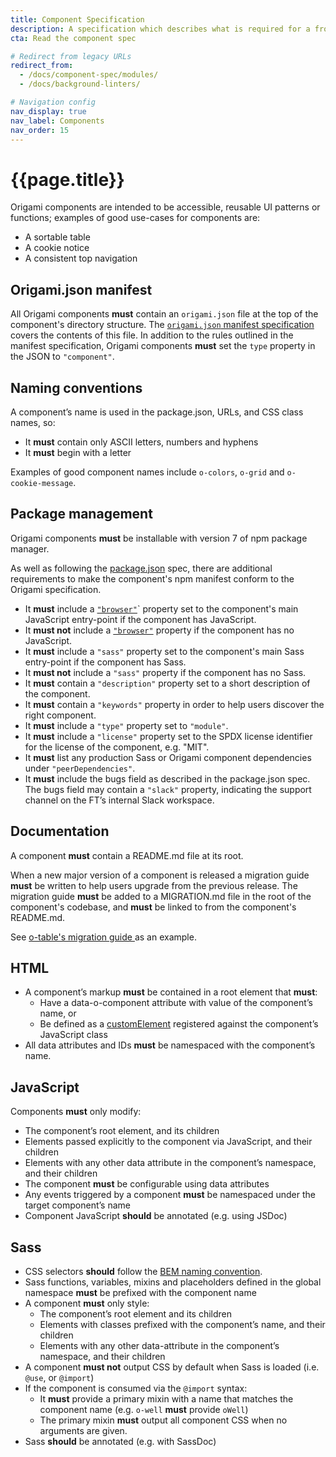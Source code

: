 ```yaml
---
title: Component Specification
description: A specification which describes what is required for a front-end component to be considered an Origami component
cta: Read the component spec

# Redirect from legacy URLs
redirect_from:
  - /docs/component-spec/modules/
  - /docs/background-linters/

# Navigation config
nav_display: true
nav_label: Components
nav_order: 15
---
```


# {{page.title}}

Origami components are intended to be accessible, reusable UI patterns or
functions; examples of good use-cases for components are:

- A sortable table
- A cookie notice
- A consistent top navigation

## Origami.json manifest

All Origami components **must** contain an `origami.json` file at the top of the
component's directory structure. The [`origami.json` manifest
specification](/spec/v2/manifest/) covers the contents of this file. In addition
to the rules outlined in the manifest specification, Origami components **must**
set the `type` property in the JSON to `"component"`.

## Naming conventions

A component’s name is used in the package.json, URLs, and CSS class names, so:

- It **must** contain only ASCII letters, numbers and hyphens
- It **must** begin with a letter

<aside>
	Examples of good component names include
	<code>o-colors</code>,
	<code>o-grid</code> and
	<code>o-cookie-message</code>.
</aside>

## Package management

Origami components **must** be installable with version 7 of npm package
manager.

As well as following the
[package.json](https://docs.npmjs.com/cli/v7/configuring-npm/package-json) spec,
there are additional requirements to make the component's npm manifest conform
to the Origami specification.

- It **must** include a
[`"browser"`](https://docs.npmjs.com/cli/v7/configuring-npm/package-json#browser)`
  property set to the component's main JavaScript entry-point if the component
  has JavaScript.
- It **must not** include a
  [`"browser"`](https://docs.npmjs.com/cli/v7/configuring-npm/package-json#browser)
  property if the component has no JavaScript.
- It **must** include a `"sass"` property set to the component's main Sass
  entry-point if the component has Sass.
- It **must not** include a `"sass"` property if the component has no Sass.
- It **must** contain a `"description"` property set to a short description of the
  component.
- It **must** contain a `"keywords"` property in order to help users discover the right
  component.
- It **must** include a `"type"` property set to `"module"`.
- It **must** include a `"license"` property set to the SPDX license identifier for the
  license of the component, e.g. "MIT".
- It **must** list any production Sass or Origami component dependencies under
  `"peerDependencies"`.
- It **must** include the bugs field as described in the package.json spec. The
  bugs field may contain a `"slack"` property, indicating the support channel on
  the FT’s internal Slack workspace.

## Documentation

A component **must** contain a README.md file at its root.

When a new major version of a component is released a migration guide **must** be
written to help users upgrade from the previous release. The migration guide
**must** be added to a MIGRATION.md file in the root of the component's codebase,
and **must** be linked to from the component's README.md.

<aside>
	See
	<a href="https://github.com/Financial-Times/o-table#migration">
		o-table's migration guide
	</a>
	as an example.
</aside>

## HTML

- A component’s markup **must** be contained in a root element that **must**:
	- Have a data-o-component attribute with value of the component’s name, or
	- Be defined as a
	  [customElement](https://html.spec.whatwg.org/multipage/custom-elements.html#custom-element)
	  registered against the component’s JavaScript class
- All data attributes and IDs **must** be namespaced with the component’s name.

## JavaScript

Components **must** only modify:
- The component’s root element, and its children
- Elements passed explicitly to the component via JavaScript, and their children
- Elements with any other data attribute in the component’s namespace, and their
  children
- The component **must** be configurable using data attributes
- Any events triggered by a component **must** be namespaced under the target
  component’s name
- Component JavaScript **should** be annotated (e.g. using JSDoc)

## Sass

- CSS selectors **should** follow the [BEM naming convention](https://en.bem.info/methodology/naming-convention/).
- Sass functions, variables, mixins and placeholders defined in the global
  namespace **must** be prefixed with the component name
- A component **must** only style:
	- The component’s root element and its children
	- Elements with classes prefixed with the component’s name, and their
	  children
	- Elements with any other data-attribute in the component’s namespace, and
	  their children
- A component **must not** output CSS by default when Sass is loaded (i.e. `@use`, or
  `@import`)
- If the component is consumed via the `@import` syntax:
	- It **must** provide a primary mixin with a name that matches the component
	  name (e.g. `o-well` **must** provide `oWell`)
	- The primary mixin **must** output all component CSS when no arguments are
	  given.
- Sass **should** be annotated (e.g. with SassDoc)
